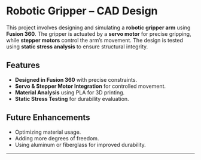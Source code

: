 # Robotic Gripper – CAD Design  

This project involves designing and simulating a **robotic gripper arm** using **Fusion 360**. The gripper is actuated by a **servo motor** for precise gripping, while **stepper motors** control the arm’s movement. The design is tested using **static stress analysis** to ensure structural integrity.  

## Features  
- **Designed in Fusion 360** with precise constraints.  
- **Servo & Stepper Motor Integration** for controlled movement.  
- **Material Analysis** using PLA for 3D printing.  
- **Static Stress Testing** for durability evaluation.  

## Future Enhancements  
- Optimizing material usage.  
- Adding more degrees of freedom.  
- Using aluminum or fiberglass for improved durability.  

---


